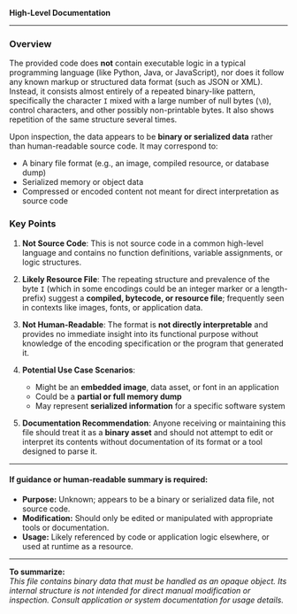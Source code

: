 **High-Level Documentation**

---

### Overview

The provided code does **not** contain executable logic in a typical programming language (like Python, Java, or JavaScript), nor does it follow any known markup or structured data format (such as JSON or XML). Instead, it consists almost entirely of a repeated binary-like pattern, specifically the character `I` mixed with a large number of null bytes (`\0`), control characters, and other possibly non-printable bytes. It also shows repetition of the same structure several times.

Upon inspection, the data appears to be **binary or serialized data** rather than human-readable source code. It may correspond to:

- A binary file format (e.g., an image, compiled resource, or database dump)
- Serialized memory or object data
- Compressed or encoded content not meant for direct interpretation as source code

### Key Points

1. **Not Source Code**: This is not source code in a common high-level language and contains no function definitions, variable assignments, or logic structures.

2. **Likely Resource File**: The repeating structure and prevalence of the byte `I` (which in some encodings could be an integer marker or a length-prefix) suggest a **compiled, bytecode, or resource file**; frequently seen in contexts like images, fonts, or application data.

3. **Not Human-Readable**: The format is **not directly interpretable** and provides no immediate insight into its functional purpose without knowledge of the encoding specification or the program that generated it.

4. **Potential Use Case Scenarios**:
   - Might be an **embedded image**, data asset, or font in an application
   - Could be a **partial or full memory dump**
   - May represent **serialized information** for a specific software system

5. **Documentation Recommendation**: Anyone receiving or maintaining this file should treat it as a **binary asset** and should not attempt to edit or interpret its contents without documentation of its format or a tool designed to parse it.

---

#### **If guidance or human-readable summary is required:**

- **Purpose:** Unknown; appears to be a binary or serialized data file, not source code.
- **Modification:** Should only be edited or manipulated with appropriate tools or documentation.
- **Usage:** Likely referenced by code or application logic elsewhere, or used at runtime as a resource.

---

**To summarize:**  
_This file contains binary data that must be handled as an opaque object. Its internal structure is not intended for direct manual modification or inspection. Consult application or system documentation for usage details._